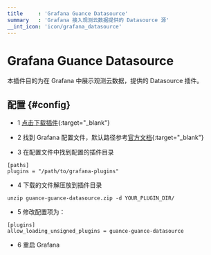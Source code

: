 ```yaml
---
title     : 'Grafana Guance Datasource'
summary   : 'Grafana 接入观测云数据提供的 Datasource 源'
__int_icon: 'icon/grafana_datasource'
---
```


<!-- markdownlint-disable MD025 -->
# Grafana Guance Datasource
<!-- markdownlint-enable -->

本插件目的为在 Grafana 中展示观测云数据，提供的 Datasource 插件。

## 配置 {#config}

- 1 [点击下载插件](https://static.guance.com/grafana-plugins/guance-guance-datasource.zip){:target="_blank"}

- 2 找到 Grafana 配置文件，默认路径参考[官方文档](https://grafana.com/docs/grafana/latest/setup-grafana/configure-grafana/#configuration-file-location){:target="_blank"}

- 3 在配置文件中找到配置的插件目录

```shell
[paths]
plugins = "/path/to/grafana-plugins"
```

- 4 下载的文件解压放到插件目录

```shell
unzip guance-guance-datasource.zip -d YOUR_PLUGIN_DIR/
```

- 5 修改配置项为：

```shell
[plugins]
allow_loading_unsigned_plugins = guance-guance-datasource
```

- 6 重启 Grafana

